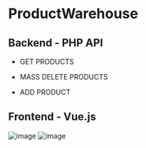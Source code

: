 # ProductWarehouse

## Backend - PHP API
- GET PRODUCTS
  
- MASS DELETE PRODUCTS

- ADD PRODUCT


## Frontend - Vue.js

![image](https://github.com/NZ-code/ProductWarehouse/assets/59285334/129c876f-ada3-4df4-be79-6c04377e3c1b)
![image](https://github.com/NZ-code/ProductWarehouse/assets/59285334/f828b6cc-700c-4cb5-8eac-69ea8775218a)
